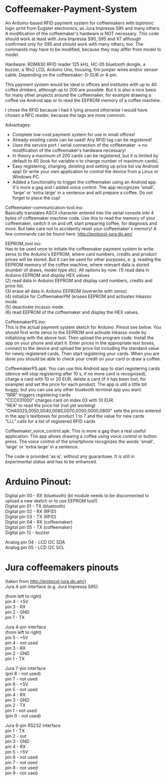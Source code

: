 Coffeemaker-Payment-System
==========================
   
An Arduino-based RFID payment system for coffeemakers with toptronic logic print from Eugster electronics, as Jura Impressa S95 and many others. A modification of the coffeemaker's hardware is NOT necessary. This code should work at least with Jura Impressa S90, S95 and X7 although confirmed only for S95 and should work with many others, too. The commands may have to be modified, because they may differ from model to model.    
   
Hardware: RDM630 RFID reader 125 kHz, HC-05 bluetooth dongle, a buzzer, a 16x2 LCD, Arduino Uno, housing, f/m jumper wires and/or sensor cable. Depending on the coffeemaker: D-SUB or 4-pin.     

This payment system would be ideal in offices and institutes with up to 40 coffee drinkers, although up to 200 are possible. But it is also a nice basis for many other projects around the coffeemaker, for example drawing a coffee via Android app or to read the EEPROM memory of a coffee machine.    

I chose the RFID because I had it lying around otherwise I would have chosen a NFC reader, because the tags are more common.     
   
Advantages:   
- Complete low-cost payment system for use in small offices!    
- Already existing cards can be used! Any RFID tag can be registered!    
- Uses the service port / serial connection of the coffeemaker -> no modification of the coffeemaker's hardware necessary!   
- In theory a maximum of 200 cards can be registered, but it is limited by default to 40 (look for variable n to change number of maximum cards).   
- Easy registering, charging, deleting and setting up price list via Android app! Or write your own application to control the device from a Linux or Windows PC.   
- Added a functionality to trigger the coffeemaker using an Android app. It's more a gag and I added voice control. The app recognizes 'small', 'large' or 'extra large' in a sentence and will prepare a coffee. Do not forget to place the cup!    
   
Coffeemaker-communication-tool.ino:     
Basically translates ASCII character entered into the serial console into 4 bytes of coffeemaker machine code. Use this to read the memory of your coffeemaker, switch it on and off, start preparing coffee, for diagnosis and more. But take care not to accidently reset your coffeemaker's memory! A few commands can be found here: http://protocol-jura.do.am/   
     
EEPROM_tool.ino:       
Has to be used once to initiate the coffeemaker payment system to write zeros to the Arduino's EEPROM, where card numbers, credits and product prices will be stored. But it can be used for other purposes, e. g. reading the EEPROM memory of the coffee machine, where relevant data is stored (number of draws, model type etc). All options by now:
(1) read data in Arduino EEPROM and display HEX values         
(2) read data in Arduino EEPROM and display card numbers, credits and price list.       
(3) erase all data in Arduino EEPROM (overwrite with zeros)         
(4) initialize for CoffeemakerPM (erases EEPROM and activates Inkasso mode.       
(5) deactivate incasso mode.          
(6) read EEPROM of the coffeemaker and display the HEX values.              
   
CoffeemakerPS.ino:    
This is the actual payment system sketch for Arduino. Pinout see below. You should first write zeros to the EEPROM and activate Inkasso mode by initializing with the above tool. Then upload the program code. Install the app on your phone and start it. Enter prices in the appropriate text boxes, connect to the device and upload the price list including the standard value for newly registered cards. Then start registering your cards. When you are done you should be able to check your credit on your card or draw a coffee.    
   
CoffeemakerPS.apk: You can use this Android app to start registering cards (device will stop registering after 10 s, if no more card is recognized), charge a card with 10 or 20 EUR, delete a card (if it has been lost, for example) and set the price for each product. The app is still a little bit buggy, but you can use any other bluetooth terminal app you want.    
"RRR" triggers registering cards   
"CCC031000" charges card on index 03 with 10 EUR.   
"REA" to read the price list (not yet working)   
"CHA0025,0050,0040,0080,0070,0000,0000,0800" sets the prices entered in the app's textboxes for product 1 to 7 and the value for new cards   
"LLL" calls for a list of registered RFID cards   

Coffeemaker_voice_control.apk: This is more a gag than a real useful application. The app allows drawing a coffee using voice control or button press. The voice control of the smartphone recognizes the words 'small', 'large' or 'extra large' in a sentence. 
   
The code is provided 'as is', without any guarantuee. It is still in experimental status and has to be enhanced.   
   
Arduino Pinout:   
===============   
Digital pin 00 - RX (bluetooth)   (bt module needs to be disconnected to upload a new sketch or to use EEPROM tool!)      
Digital pin 01 - TX (bluetooth)   
Digital pin 02 - RX (RFID)   
Digital pin 03 - TX (RFID)   
Digital pin 04 - RX (coffeemaker)   
Digital pin 05 - TX (coffeemaker)      
Digital pin 12 - buzzer  
   
Analog pin 04 - LCD I2C SDA  
Analog pin 05 - LCD I2C SCL  
   
Jura coffeemakers pinouts  
=========================   
(taken from http://protocol-jura.do.am/)   
Jura 4-pin interface (e.g. Jura Impressa S95):   
     
(from left to right)    
pin 4 - +5V    
pin 3 - RX  
pin 2 - GND  
pin 1 - TX  
    
Jura 4-pin interface  
(from left to right)  
pin 5 - +5V   
pin 4 - not used  
pin 3 - RX  
pin 2 - GND  
pin 1 - TX  
   
Jura 7-pin interface  
(pin 8 - not used)  
pin 7 - not used   
pin 6 - +5V  
pin 5 - not used  
pin 4 - RX   
pin 3 - GND  
pin 2 - TX  
pin 1 - not used  
(pin 0 - not used)  
  
Jura 9-pin RS232 interface  
pin 1 - TX   
pin 2 - out    
pin 3 - GND   
pin 4 - RX   
pin 5 - +5V   
pin 6 - not used  
pin 7 - not used   
pin 8 - not used  
pin 9 - not used  
